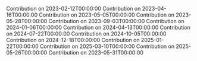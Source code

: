 Contribution on 2023-02-12T00:00:00
Contribution on 2023-04-16T00:00:00
Contribution on 2023-05-05T00:00:00
Contribution on 2023-05-28T00:00:00
Contribution on 2023-09-03T00:00:00
Contribution on 2024-01-06T00:00:00
Contribution on 2024-04-13T00:00:00
Contribution on 2024-07-22T00:00:00
Contribution on 2024-10-05T00:00:00
Contribution on 2024-12-18T00:00:00
Contribution on 2025-01-22T00:00:00
Contribution on 2025-03-10T00:00:00
Contribution on 2025-05-26T00:00:00
Contribution on 2023-05-31T00:00:00
